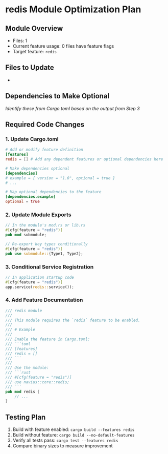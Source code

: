 # redis Module Optimization Plan

## Module Overview
- Files: 1
- Current feature usage: 0 files have feature flags
- Target feature: `redis`

## Files to Update
- 

## Dependencies to Make Optional
*Identify these from Cargo.toml based on the output from Step 3*

## Required Code Changes

### 1. Update Cargo.toml
```toml
# Add or modify feature definition
[features]
redis = [] # Add any dependent features or optional dependencies here

# Make dependencies optional
[dependencies]
# example = { version = "1.0", optional = true }
# ...

# Map optional dependencies to the feature
[dependencies.example]
optional = true
```

### 2. Update Module Exports
```rust
// In the module's mod.rs or lib.rs
#[cfg(feature = "redis")]
pub mod submodule;

// Re-export key types conditionally
#[cfg(feature = "redis")]
pub use submodule::{Type1, Type2};
```

### 3. Conditional Service Registration
```rust
// In application startup code
#[cfg(feature = "redis")]
app.service(redis::service());
```

### 4. Add Feature Documentation
```rust
/// redis module
/// 
/// This module requires the `redis` feature to be enabled.
/// 
/// # Example
/// 
/// Enable the feature in Cargo.toml:
/// ```toml
/// [features]
/// redis = []
/// ```
/// 
/// Use the module:
/// ```rust
/// #[cfg(feature = "redis")]
/// use navius::core::redis;
/// ```
pub mod redis {
    // ...
}
```

## Testing Plan
1. Build with feature enabled: `cargo build --features redis`
2. Build without feature: `cargo build --no-default-features`
3. Verify all tests pass: `cargo test --features redis`
4. Compare binary sizes to measure improvement
